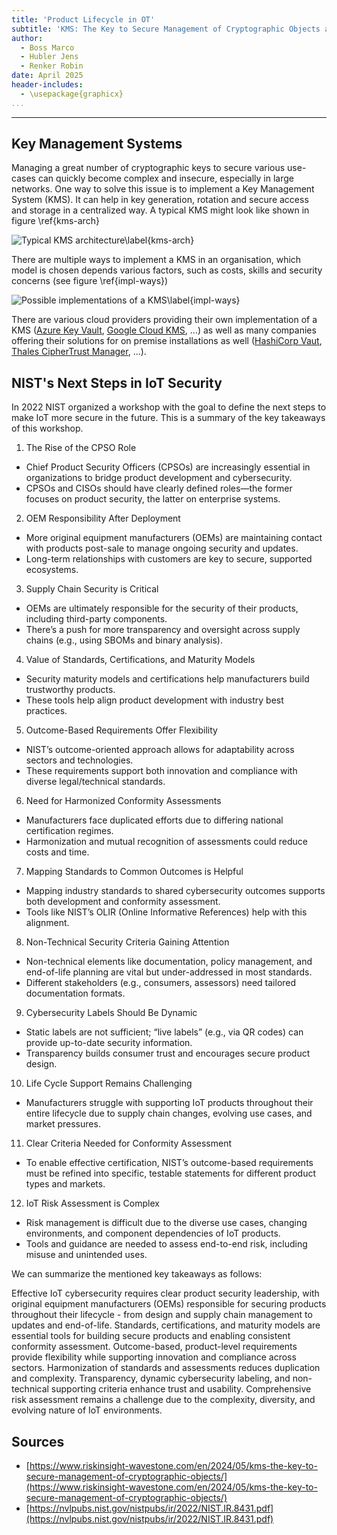 ```yaml
---
title: 'Product Lifecycle in OT'
subtitle: 'KMS: The Key to Secure Management of Cryptographic Objects and NIST's Next Steps in IoT Security'
author:
  - Boss Marco
  - Hubler Jens
  - Renker Robin
date: April 2025
header-includes:
  - \usepackage{graphicx}
...
```


---

## Key Management Systems

Managing a great number of cryptographic keys to secure various use-cases can
quickly become complex and insecure, especially in large networks. One way to
solve this issue is to implement a Key Management System (KMS). It can help in key
generation, rotation and secure access and storage in a centralized way.
A typical KMS might look like shown in figure \ref{kms-arch}

![Typical KMS architecture\label{kms-arch}](https://www.riskinsight-wavestone.com/wp-content/uploads/2024/05/Capture-decran-2024-05-29-144022.png)

There are multiple ways to implement a KMS in an organisation,
which model is chosen depends various factors, such as costs, skills and security
concerns (see figure \ref{impl-ways})

![Possible implementations of a KMS\label{impl-ways}](https://www.riskinsight-wavestone.com/wp-content/uploads/2024/05/Capture-decran-2024-05-29-144058.png)

There are various cloud providers providing their own implementation of a KMS
([Azure Key Vault](https://azure.microsoft.com/en-us/products/key-vault),
[Google Cloud KMS](https://cloud.google.com/security/products/security-key-management), ...)
as well as many companies offering their solutions for on premise installations as well
([HashiCorp Vaut](https://www.vaultproject.io/),
[Thales CipherTrust Manager](https://cpl.thalesgroup.com/encryption/ciphertrust-manager), ...).

## NIST's Next Steps in IoT Security

In 2022 NIST organized a workshop with the goal to define the next steps to make IoT more secure in the future.
This is a summary of the key takeaways of this workshop.

1. The Rise of the CPSO Role
  - Chief Product Security Officers (CPSOs) are increasingly essential in organizations to bridge product development and cybersecurity.
  - CPSOs and CISOs should have clearly defined roles—the former focuses on product security, the latter on enterprise systems.

2. OEM Responsibility After Deployment
  - More original equipment manufacturers (OEMs) are maintaining contact with products post-sale to manage ongoing security and updates.
  - Long-term relationships with customers are key to secure, supported ecosystems.

3. Supply Chain Security is Critical
  - OEMs are ultimately responsible for the security of their products, including third-party components.
  - There’s a push for more transparency and oversight across supply chains (e.g., using SBOMs and binary analysis).

4. Value of Standards, Certifications, and Maturity Models
  - Security maturity models and certifications help manufacturers build trustworthy products.
  - These tools help align product development with industry best practices.

5. Outcome-Based Requirements Offer Flexibility
  - NIST’s outcome-oriented approach allows for adaptability across sectors and technologies.
  - These requirements support both innovation and compliance with diverse legal/technical standards.

6. Need for Harmonized Conformity Assessments
  - Manufacturers face duplicated efforts due to differing national certification regimes.
  - Harmonization and mutual recognition of assessments could reduce costs and time.

7. Mapping Standards to Common Outcomes is Helpful
  - Mapping industry standards to shared cybersecurity outcomes supports both development and conformity assessment.
  - Tools like NIST’s OLIR (Online Informative References) help with this alignment.

8. Non-Technical Security Criteria Gaining Attention
  - Non-technical elements like documentation, policy management, and end-of-life planning are vital but under-addressed in most standards.
  - Different stakeholders (e.g., consumers, assessors) need tailored documentation formats.

9. Cybersecurity Labels Should Be Dynamic
  - Static labels are not sufficient; “live labels” (e.g., via QR codes) can provide up-to-date security information.
  - Transparency builds consumer trust and encourages secure product design.

10. Life Cycle Support Remains Challenging
  - Manufacturers struggle with supporting IoT products throughout their entire lifecycle due to supply chain changes, evolving use cases, and market pressures.

11. Clear Criteria Needed for Conformity Assessment
  - To enable effective certification, NIST’s outcome-based requirements must be refined into specific, testable statements for different product types and markets.

12. IoT Risk Assessment is Complex
  - Risk management is difficult due to the diverse use cases, changing environments, and component dependencies of IoT products.
  - Tools and guidance are needed to assess end-to-end risk, including misuse and unintended uses.

We can summarize the mentioned key takeaways as follows:

Effective IoT cybersecurity requires clear product security leadership,
with original equipment manufacturers (OEMs) responsible for securing products throughout
their lifecycle - from design and supply chain management to updates and end-of-life.
Standards, certifications, and maturity models are essential tools for building secure
products and enabling consistent conformity assessment. Outcome-based, product-level
requirements provide flexibility while supporting innovation and compliance across sectors.
Harmonization of standards and assessments reduces duplication and complexity.
Transparency, dynamic cybersecurity labeling, and non-technical supporting criteria enhance
trust and usability. Comprehensive risk assessment remains a challenge due to the complexity,
diversity, and evolving nature of IoT environments.

## Sources

- [https://www.riskinsight-wavestone.com/en/2024/05/kms-the-key-to-secure-management-of-cryptographic-objects/](https://www.riskinsight-wavestone.com/en/2024/05/kms-the-key-to-secure-management-of-cryptographic-objects/)
- [https://nvlpubs.nist.gov/nistpubs/ir/2022/NIST.IR.8431.pdf](https://nvlpubs.nist.gov/nistpubs/ir/2022/NIST.IR.8431.pdf)
